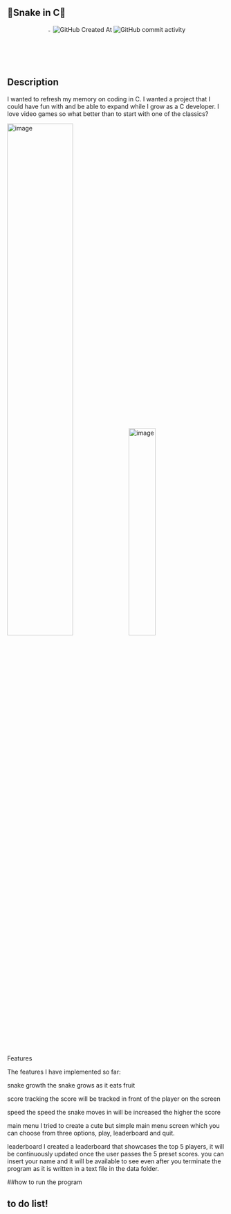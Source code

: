 ## 🍎Snake in C🐍  
<div align="center"> <img width="2%" height="2%" alt="image" src="https://github.com/user-attachments/assets/71db4c2b-cd29-4b59-9021-0f6114c24b1b" />
  <img alt="GitHub Created At" src="https://img.shields.io/github/created-at/min174/snake-game-c">
  <img alt="GitHub commit activity" src="https://img.shields.io/github/commit-activity/t/min174/snake-game-c?style=flat-square&label=%E2%99%A1%20commits%20%E2%99%A1&labelColor=ffc8dd&color=cdb4db">
</div>

## Description
I wanted to refresh my memory on coding in C. I wanted a project that I could have fun with and be able to expand while I grow as a C developer. I love video games so what better than to start with one of the classics?

<img height=55% width=55% alt="image" src="https://github.com/user-attachments/assets/1d28dba2-6b4f-453e-aa5a-3bdfb26854e5" />
<img height=35% width=35% alt="image" src="https://github.com/user-attachments/assets/ed8fdf0c-cbf2-4dd5-955e-4854db2c6fb6" /

## Features
The features I have implemented so far:

snake growth
the snake grows as it eats fruit

score tracking
the score will be tracked in front of the player on the screen

speed
the speed the snake moves in will be increased the higher the score

main menu
I tried to create a cute but simple main menu screen which you can choose from three options, play, leaderboard and quit.

leaderboard
I created a leaderboard that showcases the top 5 players, it will be continuously updated once the user passes the 5 preset scores. you can insert your name and it will be available to see even after you terminate the program as it is written in a text file in the data folder.

##how to run the program

## to do list!
